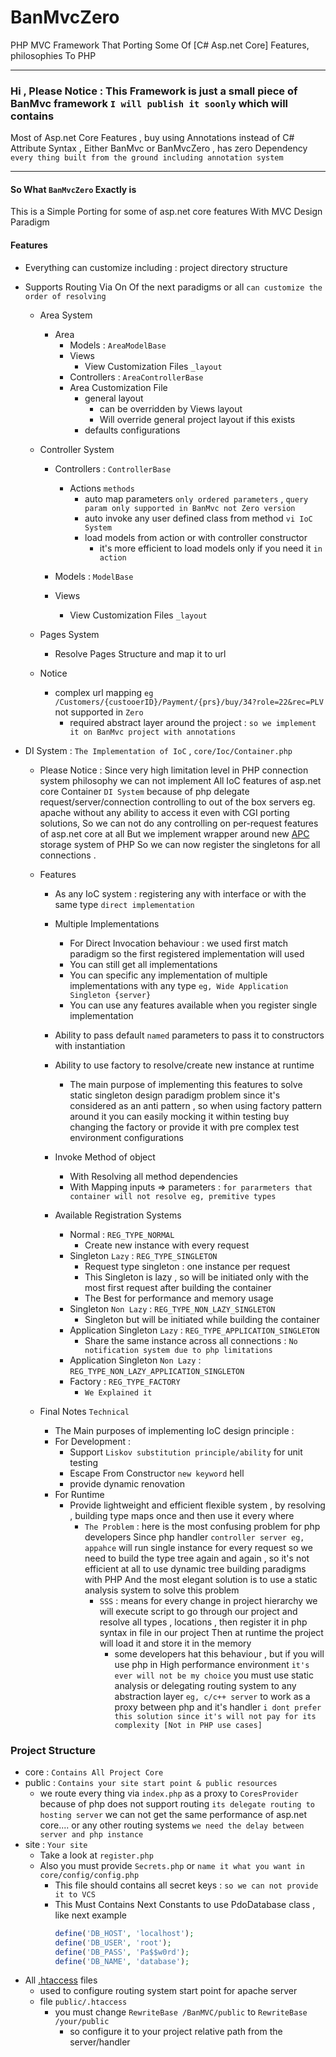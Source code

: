 # BanMvcZero
PHP MVC Framework That Porting Some Of [C# Asp.net Core] Features, philosophies To PHP

----------------------------------------------

### Hi , Please Notice : This Framework is just a small piece of BanMvc framework `I will publish it soonly` which will contains
Most of Asp.net Core Features , buy using Annotations instead of C# Attribute Syntax , Either BanMvc or BanMvcZero , has zero
Dependency `every thing built from the ground including annotation system`

-----------------------------------


#### So What `BanMvcZero` Exactly is 

This is a Simple Porting for some of asp.net core features With MVC Design Paradigm

#### Features
* Everything can customize including : project directory structure
* Supports Routing Via On Of the next paradigms or all `can customize the order of resolving`
    * Area System 
        * Area 
          * Models : `AreaModelBase`
          * Views
            * View Customization Files `_layout`
          * Controllers : `AreaControllerBase`
          * Area Customization File
            * general layout
              * can be overridden by Views layout
              * Will override general project layout if this exists
            * defaults configurations
    
    * Controller System
        * Controllers : `ControllerBase`
            * Actions `methods`
                * auto map parameters `only ordered parameters` , `query param only supported in BanMvc not Zero version`
                * auto invoke any user defined class from method `vi IoC System`
                * load models from action or with controller constructor
                    * it's more efficient to load models only if you need it `in action`
        * Models : `ModelBase`
        
        * Views
            * View Customization Files `_layout`
    
    * Pages System
        * Resolve Pages Structure and map it to url
    * Notice 
        * complex url mapping `eg /Customers/{custooerID}/Payment/{prs}/buy/34?role=22&rec=PLV` not supported in `Zero`
            * required abstract layer around the project : `so we implement it on BanMvc project with annotations`
            
    
* DI System : `The Implementation of IoC` , `core/Ioc/Container.php`
    * Please Notice : Since very high limitation level in PHP connection system philosophy
    we can not implement All IoC features  of asp.net core Container `DI System` because of php delegate request/server/connection
    controlling to out of the box servers eg. apache without any ability to access it even with CGI porting solutions,
    So we can not do any controlling on per-request features of asp.net core at all
    But we implement wrapper around new [APC](https://www.php.net/manual/en/book.apc.php) storage system of PHP 
    So we can now register the singletons for all connections .
    
    * Features
        * As any IoC system : registering any with interface or with the same type `direct implementation`
        * Multiple Implementations
            * For Direct Invocation behaviour : we used first match paradigm
                so the first registered implementation will used
            * You can still get all implementations
            * You can specific any implementation of multiple implementations with any type `eg, Wide Application Singleton {server}`
            * You can use any features available when you register single implementation
        * Ability to pass default `named` parameters to pass it to constructors with instantiation
        * Ability to use factory to resolve/create new instance at runtime
            * The main purpose of implementing this features to solve static singleton design paradigm problem
                since it's considered as an anti pattern , so when using factory pattern around it you can easily
                mocking it within testing buy changing the factory or provide it with pre complex test environment 
                configurations
        
        * Invoke Method of object
            * With Resolving all method dependencies
            * With Mapping inputs => parameters : `for pararmeters that container will not resolve eg, premitive types`       
        * Available Registration Systems
            * Normal : `REG_TYPE_NORMAL`
                * Create new instance with every request
            * Singleton `Lazy` : `REG_TYPE_SINGLETON`
                * Request type singleton : one instance per request
                * This Singleton is lazy , so will be initiated only with the most first request after 
                    building the container
                * The Best for performance and memory usage 
            * Singleton `Non Lazy` : `REG_TYPE_NON_LAZY_SINGLETON`
                * Singleton but will be initiated while building the container
            * Application Singleton `Lazy` : `REG_TYPE_APPLICATION_SINGLETON`
                * Share the same instance across all connections : `No notification system due to php limitations`
            * Application Singleton `Non Lazy` : `REG_TYPE_NON_LAZY_APPLICATION_SINGLETON`
            * Factory : `REG_TYPE_FACTORY`
                * `We Explained it `
    
    * Final Notes `Technical`
        * The Main purposes of implementing IoC design principle : 
        * For Development : 
            * Support `Liskov substitution principle/ability` for unit testing
            * Escape From Constructor `new keyword` hell 
            * provide dynamic renovation
        * For Runtime
            * Provide lightweight and efficient flexible system , by resolving , building type maps
            once and then use it every where
                * `The Problem` : here is the most confusing problem for php developers
                Since php handler `controller server eg, appahce` will run single instance for every request
                so we need to build the type tree again and again , so it's not efficient at all to
                use dynamic tree building paradigms with PHP
                And the most elegant solution is to use a static analysis system to solve this problem
                    * `SSS` : means for every change in project hierarchy we will execute script
                    to go through our project and resolve all types , locations , then register it
                    in php syntax in file in our project
                    Then at runtime the project will load it and store it in the memory
                        * some developers hat this behaviour , but if you will use php in High performance environment
                        `it's ever will not be my choice` you must use static analysis or delegating routing system
                        to any abstraction layer `eg, c/c++ server` to work as a proxy between php and it's handler
                        `i dont prefer this solution since it's will not pay for its complexity [Not in PHP use cases]`
                 
            

### Project Structure

* core : `Contains All Project Core`
* public : `Contains your site start point & public resources`
    * we route every thing via `index.php` as a proxy to `CoresProvider`
    because of php does not support routing `its delegate routing to hosting server` we can not get the same
    performance of asp.net core.... or any other routing systems `we need the delay between server and php instance`
* site : `Your site`
    * Take a look at `register.php`
    * Also you must provide `Secrets.php` or `name it what you want in core/config/config.php`
        * This file should contains all secret keys  : `so we can not provide it to VCS`
        * This Must Contains Next Constants to use PdoDatabase class , like next example
            ```php
          define('DB_HOST', 'localhost');
          define('DB_USER', 'root');
          define('DB_PASS', 'Pa$$w0rd');
          define('DB_NAME', 'database');
            ```
* All [.htaccess](https://www.linode.com/docs/web-servers/apache/how-to-set-up-htaccess-on-apache/) files
    * used to configure routing system start point for apache server
    * file `public/.htaccess`
        * you must change `RewriteBase /BanMVC/public` to `RewriteBase /your/public`
            * so configure it to your project relative path from the server/handler
